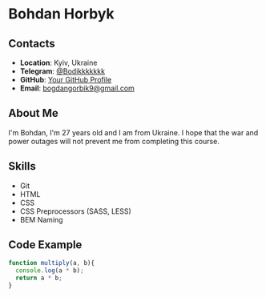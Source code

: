 # Bohdan Horbyk

## Contacts
- **Location**: Kyiv, Ukraine
- **Telegram**: [@Bodikkkkkkk](https://t.me/Bodikkkkkkk)
- **GitHub**: [Your GitHub Profile](https://github.com/Bohdanhorbyk)
- **Email**: bogdangorbik9@gmail.com


## About Me
I'm Bohdan, I'm 27 years old and I am from Ukraine. I hope that the war and power outages will not prevent me from completing this course.


## Skills
- Git
- HTML
- CSS
- CSS Preprocessors (SASS, LESS)
- BEM Naming



## Code Example
```javascript
function multiply(a, b){
  console.log(a * b);
  return a * b;
}